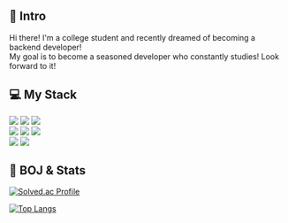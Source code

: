 ## 👋 Intro
Hi there! I'm a college student and recently dreamed of becoming a backend developer!<br>
My goal is to become a seasoned developer who constantly studies! Look forward to it!

## 💻 My Stack
<p align="left">
<img src="https://img.shields.io/badge/Java-007396?style=flat-square&logo=Java&logoColor=white"/>
<img src="https://img.shields.io/badge/Python-0033CC?style=flat-square&logo=Python&logoColor=white"/>
<img src="https://img.shields.io/badge/Php-003399?style=flat-square&logo=Php&logoColor=white"/>
<br>
<img src="https://img.shields.io/badge/Jsp-663333?style=flat-square&logo=Jsp&logoColor=white"/>
<img src="https://img.shields.io/badge/SpringBoot-3DDC84?style=flat-square&logo=SpringBoot&logoColor=white"/>
<img src="https://img.shields.io/badge/MySQL-4479A1?style=flat-square&logo=MySQL&logoColor=white"/>
<br>
<img src="https://img.shields.io/badge/Android Studio-3DDC84?style=flat-square&logo=Android&logoColor=white"/>
<img src="https://img.shields.io/badge/BlockChain-121D33?style=flat-square&logo=Bitcoin-SV&logoColor=white"/>
</p>

## 💬 BOJ & Stats

<!--
**chahyoungseok/chahyoungseok** is a ✨ _special_ ✨ repository because its `README.md` (this file) appears on your GitHub profile.

Here are some ideas to get you started:

- 🔭 I’m currently working on ...
- 🌱 I’m currently learning ...
- 👯 I’m looking to collaborate on ...
- 🤔 I’m looking for help with ...
- 💬 Ask me about ...
- 📫 How to reach me: ...
- 😄 Pronouns: ...
- ⚡ Fun fact: ...
-->

[![Solved.ac Profile](http://mazassumnida.wtf/api/v2/generate_badge?boj=xodus1623)](https://solved.ac/xodus1623/)

﻿[![Top Langs](https://github-readme-stats.vercel.app/api/top-langs/?username=chahyoungseok&langs_count=8&layout=compact&theme=dark)](https://github.com/chahyoungseok/chahyoungseok)﻿


